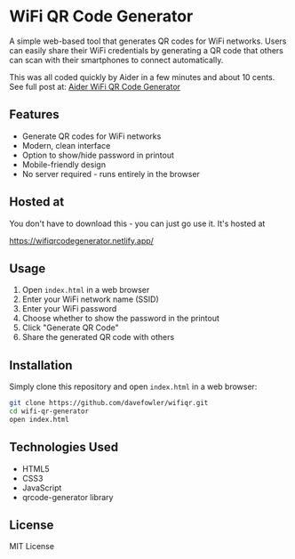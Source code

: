 # WiFi QR Code Generator

A simple web-based tool that generates QR codes for WiFi networks. Users can easily share their WiFi credentials by generating a QR code that others can scan with their smartphones to connect automatically.

This was all coded quickly by Aider in a few minutes and about 10 cents.  See full post at: [Aider WiFi QR Code Generator](https://thingsilearned.com/things/aider-wifiqr/)

## Features

- Generate QR codes for WiFi networks
- Modern, clean interface
- Option to show/hide password in printout
- Mobile-friendly design
- No server required - runs entirely in the browser

## Hosted at

You don't have to download this - you can just go use it.  It's hosted at

https://wifiqrcodegenerator.netlify.app/

## Usage

1. Open `index.html` in a web browser
2. Enter your WiFi network name (SSID)
3. Enter your WiFi password
4. Choose whether to show the password in the printout
5. Click "Generate QR Code"
6. Share the generated QR code with others

## Installation

Simply clone this repository and open `index.html` in a web browser:

```bash
git clone https://github.com/davefowler/wifiqr.git
cd wifi-qr-generator
open index.html
```

## Technologies Used

- HTML5
- CSS3
- JavaScript
- qrcode-generator library

## License

MIT License
